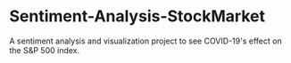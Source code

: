 # Sentiment-Analysis-StockMarket
A sentiment analysis and visualization project to see COVID-19's effect on the S&amp;P 500 index.
